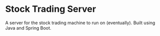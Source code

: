 # Stock Trading Server
A server for the stock trading machine to run on (eventually). Built using Java and Spring Boot. 
